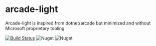 # arcade-light
Arcade-light is inspired from dotnet/arcade but minimized and without Microsoft proprietary tooling

[![Build Status](https://dev.azure.com/bertk0374/arcade-light/_apis/build/status/Bertk.arcade-light?branchName=main)](https://dev.azure.com/bertk0374/arcade-light/_build/latest?definitionId=1&branchName=main)
![Nuget](https://img.shields.io/nuget/v/DotNetDev.ArcadeLight.Sdk)
![Nuget](https://img.shields.io/nuget/dt/DotNetDev.ArcadeLight.Sdk)
